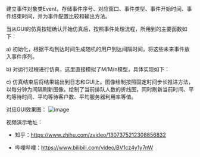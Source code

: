 建立事件对象类Event，存储事件序号、对应窗口、事件类型、事件开始时间、事件结束时间，并为事件配置比较和输出方法。

当从GUI的仿真按钮确认开始仿真后，按照事件处理流程，所用到的主要函数如下：

a)   初始化，根据平均到达时间生成随机的用户到达间隔时间，将这些未来事件放入事件序列。

b)   对运行过程进行仿真，这里直接模拟了M/M/n模型，具体实现如下：

c)   仿真结束后将结果输出到日志和GUI上。图像绘制按照固定时间步长推进方法，以每分钟为间隔刷新图像。绘制了当前排队人数的折线图，同时刷新当前时间、平均等待时间、平均等待客户数、平均服务器利用率等值。

对应GUI效果图：
![image](https://github.com/MondayCha/MMN-Queue-GUI/blob/master/README.assets/Snipaste_2020-11-04_15-37-38.png)

视频演示地址：

- 知乎：https://www.zhihu.com/zvideo/1307375212308856832

- 哔哩哔哩：https://www.bilibili.com/video/BV1cz4y1y7nW
